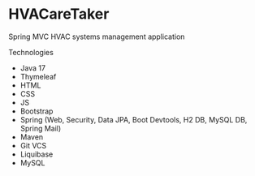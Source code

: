 # HVACareTaker
Spring MVC HVAC systems management application

Technologies
- Java 17
- Thymeleaf
- HTML
- CSS
- JS
- Bootstrap
- Spring (Web, Security, Data JPA, Boot Devtools, H2 DB, MySQL DB, Spring Mail)
- Maven
- Git VCS
- Liquibase
- MySQL
